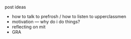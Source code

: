 post ideas

* how to talk to prefrosh / how to listen to upperclassmen
* motivation — why do i do things?
* reflecting on mit
* GRA

